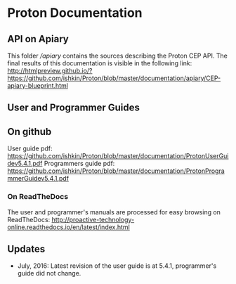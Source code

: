 # Proton Documentation

## API on Apiary

This folder */apiary* contains the sources describing the Proton CEP API. The final results of this documentation is visible in the following link:
http://htmlpreview.github.io/?https://github.com/ishkin/Proton/blob/master/documentation/apiary/CEP-apiary-blueprint.html

## User and Programmer Guides

## On github
User guide pdf: https://github.com/ishkin/Proton/blob/master/documentation/ProtonUserGuidev5.4.1.pdf
Programmers guide pdf: https://github.com/ishkin/Proton/blob/master/documentation/ProtonProgrammerGuidev5.4.1.pdf

### On ReadTheDocs
The user and programmer's manuals are processed for easy browsing on ReadTheDocs:
http://proactive-technology-online.readthedocs.io/en/latest/index.html

## Updates
* July, 2016: Latest revision of the user guide is at 5.4.1, programmer's guide did not change.

